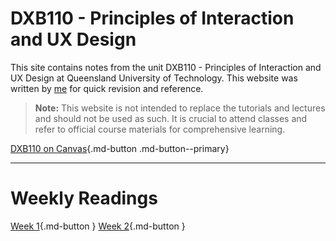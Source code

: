 <!-- index.md -->

<!-- This is a comment in HTML, it won't be rendered -->

# DXB110 - Principles of Interaction and UX Design

This site contains notes from the unit DXB110 - Principles of Interaction and UX Design at Queensland University of Technology. This website was written by [me](https://github.com/peachnono) for quick revision and reference.

> **Note:** This website is not intended to replace the tutorials and lectures and should not be used as such. It is crucial to attend classes and refer to official course materials for comprehensive learning.

[DXB110 on Canvas](https://canvas.qut.edu.au/courses/16909){.md-button .md-button--primary}

---
# Weekly Readings
[Week 1](http://nickkellyresearch.com/wp-content/uploads/2022/02/DXB110-Week_1-What_is_IXD.pdf){.md-button } [Week 2](https://canvas.qut.edu.au/courses/16909){.md-button }